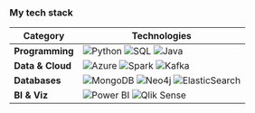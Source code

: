 ### My tech stack

| **Category** | **Technologies** |
|---|---|
| **Programming** | <img src="https://img.shields.io/badge/Python-3776AB?style=flat&logo=python&logoColor=white" alt="Python"> <img src="https://img.shields.io/badge/SQL-4479A1?style=flat&logo=postgresql&logoColor=white" alt="SQL"> <img src="https://img.shields.io/badge/Java-007396?style=flat&logo=java&logoColor=white" alt="Java"> |
| **Data & Cloud** | <img src="https://img.shields.io/badge/Azure-0078D4?style=flat&logo=microsoftazure&logoColor=white" alt="Azure"> <img src="https://img.shields.io/badge/Spark-E25A1C?style=flat&logo=apache-spark&logoColor=white" alt="Spark"> <img src="https://img.shields.io/badge/Kafka-231F20?style=flat&logo=apache-kafka&logoColor=white" alt="Kafka"> |
| **Databases** | <img src="https://img.shields.io/badge/MongoDB-47A248?style=flat&logo=mongodb&logoColor=white" alt="MongoDB"> <img src="https://img.shields.io/badge/Neo4j-4581C3?style=flat&logo=neo4j&logoColor=white" alt="Neo4j"> <img src="https://img.shields.io/badge/ElasticSearch-005571?style=flat&logo=elasticsearch&logoColor=white" alt="ElasticSearch"> |
| **BI & Viz** | <img src="https://img.shields.io/badge/Power%20BI-F2C811?style=flat&logo=power-bi&logoColor=black" alt="Power BI"> <img src="https://img.shields.io/badge/Qlik-009848?style=flat&logo=qlik&logoColor=white" alt="Qlik Sense"> |
